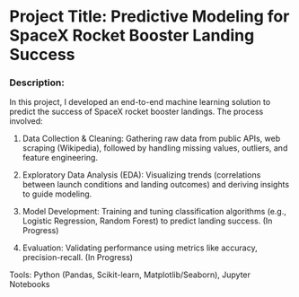 # Project Title: Predictive Modeling for SpaceX Rocket Booster Landing Success
### Description:
In this project, I developed an end-to-end machine learning solution to predict the success of SpaceX rocket booster landings. The process involved:

  1. Data Collection & Cleaning: Gathering raw data from public APIs, web scraping (Wikipedia), followed by handling missing values, outliers, and feature engineering.

  2. Exploratory Data Analysis (EDA): Visualizing trends (correlations between launch conditions and landing outcomes) and deriving insights to guide modeling.

  3. Model Development: Training and tuning classification algorithms (e.g., Logistic Regression, Random Forest) to predict landing success. (In Progress)

  4. Evaluation: Validating performance using metrics like accuracy, precision-recall. (In Progress)

Tools: Python (Pandas, Scikit-learn, Matplotlib/Seaborn), Jupyter Notebooks
